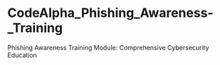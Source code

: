 # CodeAlpha_Phishing_Awareness-_Training
Phishing Awareness Training Module: Comprehensive Cybersecurity Education

